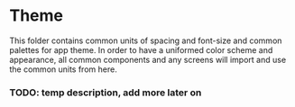 # Theme

This folder contains common units of spacing and font-size and common palettes for app theme. In order to have a uniformed color scheme and appearance, all common components and any screens will import and use the common units from here.

### TODO: temp description, add more later on
